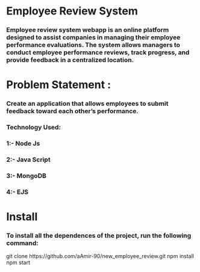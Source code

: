 <h1>Employee Review System</h1>
<h3>Employee review system webapp is an online platform designed to assist companies in managing their employee performance evaluations. The system allows managers to conduct employee performance reviews, track progress, and provide feedback in a centralized location.</h3>

<h1>Problem Statement :</h1>
<h3> Create an application that allows employees to submit feedback toward each other’s performance.</h3>
<h3>Technology Used:</h3>
      <h3>1:-  Node Js</h3>
      <h3>2:-  Java Script</h3>
      <h3>3:-  MongoDB</h3>
      <h3>4:-  EJS</h3>

  <h1>Install</h1>

  <h3>To install all the dependences of the project, run the following command:</h3>
  git clone https://github.com/aAmir-90/new_employee_review.git
  npm install
  npm start

